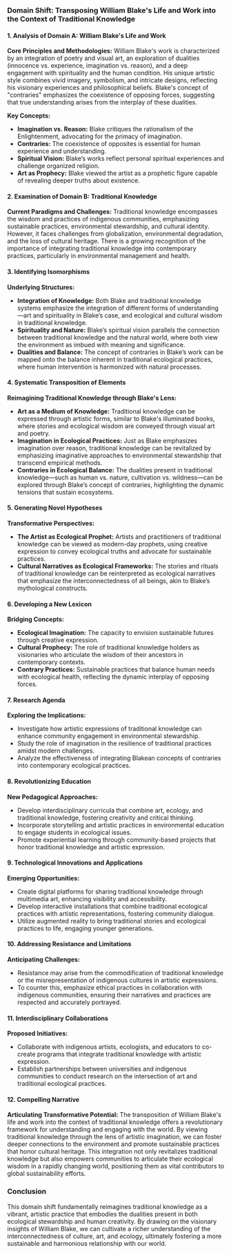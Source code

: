 ### Domain Shift: Transposing William Blake's Life and Work into the Context of Traditional Knowledge

#### 1. Analysis of Domain A: William Blake's Life and Work

**Core Principles and Methodologies:**
William Blake's work is characterized by an integration of poetry and visual art, an exploration of dualities (innocence vs. experience, imagination vs. reason), and a deep engagement with spirituality and the human condition. His unique artistic style combines vivid imagery, symbolism, and intricate designs, reflecting his visionary experiences and philosophical beliefs. Blake's concept of "contraries" emphasizes the coexistence of opposing forces, suggesting that true understanding arises from the interplay of these dualities.

**Key Concepts:**
- **Imagination vs. Reason:** Blake critiques the rationalism of the Enlightenment, advocating for the primacy of imagination.
- **Contraries:** The coexistence of opposites is essential for human experience and understanding.
- **Spiritual Vision:** Blake’s works reflect personal spiritual experiences and challenge organized religion.
- **Art as Prophecy:** Blake viewed the artist as a prophetic figure capable of revealing deeper truths about existence.

#### 2. Examination of Domain B: Traditional Knowledge

**Current Paradigms and Challenges:**
Traditional knowledge encompasses the wisdom and practices of indigenous communities, emphasizing sustainable practices, environmental stewardship, and cultural identity. However, it faces challenges from globalization, environmental degradation, and the loss of cultural heritage. There is a growing recognition of the importance of integrating traditional knowledge into contemporary practices, particularly in environmental management and health.

#### 3. Identifying Isomorphisms

**Underlying Structures:**
- **Integration of Knowledge:** Both Blake and traditional knowledge systems emphasize the integration of different forms of understanding—art and spirituality in Blake’s case, and ecological and cultural wisdom in traditional knowledge.
- **Spirituality and Nature:** Blake’s spiritual vision parallels the connection between traditional knowledge and the natural world, where both view the environment as imbued with meaning and significance.
- **Dualities and Balance:** The concept of contraries in Blake’s work can be mapped onto the balance inherent in traditional ecological practices, where human intervention is harmonized with natural processes.

#### 4. Systematic Transposition of Elements

**Reimagining Traditional Knowledge through Blake's Lens:**
- **Art as a Medium of Knowledge:** Traditional knowledge can be expressed through artistic forms, similar to Blake's illuminated books, where stories and ecological wisdom are conveyed through visual art and poetry.
- **Imagination in Ecological Practices:** Just as Blake emphasizes imagination over reason, traditional knowledge can be revitalized by emphasizing imaginative approaches to environmental stewardship that transcend empirical methods.
- **Contraries in Ecological Balance:** The dualities present in traditional knowledge—such as human vs. nature, cultivation vs. wildness—can be explored through Blake’s concept of contraries, highlighting the dynamic tensions that sustain ecosystems.

#### 5. Generating Novel Hypotheses

**Transformative Perspectives:**
- **The Artist as Ecological Prophet:** Artists and practitioners of traditional knowledge can be viewed as modern-day prophets, using creative expression to convey ecological truths and advocate for sustainable practices.
- **Cultural Narratives as Ecological Frameworks:** The stories and rituals of traditional knowledge can be reinterpreted as ecological narratives that emphasize the interconnectedness of all beings, akin to Blake’s mythological constructs.

#### 6. Developing a New Lexicon

**Bridging Concepts:**
- **Ecological Imagination:** The capacity to envision sustainable futures through creative expression.
- **Cultural Prophecy:** The role of traditional knowledge holders as visionaries who articulate the wisdom of their ancestors in contemporary contexts.
- **Contrary Practices:** Sustainable practices that balance human needs with ecological health, reflecting the dynamic interplay of opposing forces.

#### 7. Research Agenda

**Exploring the Implications:**
- Investigate how artistic expressions of traditional knowledge can enhance community engagement in environmental stewardship.
- Study the role of imagination in the resilience of traditional practices amidst modern challenges.
- Analyze the effectiveness of integrating Blakean concepts of contraries into contemporary ecological practices.

#### 8. Revolutionizing Education

**New Pedagogical Approaches:**
- Develop interdisciplinary curricula that combine art, ecology, and traditional knowledge, fostering creativity and critical thinking.
- Incorporate storytelling and artistic practices in environmental education to engage students in ecological issues.
- Promote experiential learning through community-based projects that honor traditional knowledge and artistic expression.

#### 9. Technological Innovations and Applications

**Emerging Opportunities:**
- Create digital platforms for sharing traditional knowledge through multimedia art, enhancing visibility and accessibility.
- Develop interactive installations that combine traditional ecological practices with artistic representations, fostering community dialogue.
- Utilize augmented reality to bring traditional stories and ecological practices to life, engaging younger generations.

#### 10. Addressing Resistance and Limitations

**Anticipating Challenges:**
- Resistance may arise from the commodification of traditional knowledge or the misrepresentation of indigenous cultures in artistic expressions. 
- To counter this, emphasize ethical practices in collaboration with indigenous communities, ensuring their narratives and practices are respected and accurately portrayed.

#### 11. Interdisciplinary Collaborations

**Proposed Initiatives:**
- Collaborate with indigenous artists, ecologists, and educators to co-create programs that integrate traditional knowledge with artistic expression.
- Establish partnerships between universities and indigenous communities to conduct research on the intersection of art and traditional ecological practices.

#### 12. Compelling Narrative

**Articulating Transformative Potential:**
The transposition of William Blake's life and work into the context of traditional knowledge offers a revolutionary framework for understanding and engaging with the world. By viewing traditional knowledge through the lens of artistic imagination, we can foster deeper connections to the environment and promote sustainable practices that honor cultural heritage. This integration not only revitalizes traditional knowledge but also empowers communities to articulate their ecological wisdom in a rapidly changing world, positioning them as vital contributors to global sustainability efforts.

### Conclusion

This domain shift fundamentally reimagines traditional knowledge as a vibrant, artistic practice that embodies the dualities present in both ecological stewardship and human creativity. By drawing on the visionary insights of William Blake, we can cultivate a richer understanding of the interconnectedness of culture, art, and ecology, ultimately fostering a more sustainable and harmonious relationship with our world.